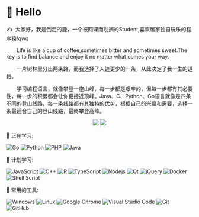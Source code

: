 #  🙋 Hello

<p>✍️&nbsp;&nbsp;大家好，我是倒走的鹿，一个被网课而耽搁的Student,喜欢居家独自玩乐的程序猿!qwq</p>
<p>&emsp;&emsp;Life is like a cup of coffee,sometimes bitter and sometimes sweet.The key is to find balance and enjoy it no matter what comes your way.</p>
<p>&emsp;&emsp;一片树林里分出两条路，而我选择了人迹更少的一条，从此决定了我一生的道路。</p>
<p>&emsp;&emsp;学习编程语言，就像攀登一座山峰，每一步都是艰辛的，但每一步都有其必要性，每一步的积累都会让你更接近顶峰。Java、C、Python、Go语言就像是四条不同的登山线路，每一条线路都有其独特的优势，根据自己的兴趣和需要，选择一条最适合自己的登山线路，最终攀登高峰。
</p>

<!-- 比较好的开源项目卡片 -->

<div align="center">
<a href="https://github.com/Reversedeer/nonebot_plugin_openai">
 <img src="https://github-readme-stats.vercel.app/api/pin/?username=Reversedeer&repo=nonebot_plugin_openai&theme=dark&bg_color=0d1117&hide_border=true" /></a>
<a href="https://github.com/Reversedeer/golang-gluttonous-snake">
 <img src="https://github-readme-stats.vercel.app/api/pin/?username=Reversedeer&repo=golang-gluttonous-snake&theme=dark&bg_color=0d1117&hide_border=true" /></a>
</div>


💪 正在学习: 

![Go](https://img.shields.io/badge/-Go-00ADD8?style=flat-square&logo=Go&logoColor=white)
![Python](https://img.shields.io/badge/-Python-3776AB?style=flat-square&logo=Python&logoColor=white)
![PHP](https://img.shields.io/badge/-Php-777BB4?style=flat-square&logo=php&logoColor=white)
![Java](https://img.shields.io/badge/-Java-orange?style=flat-square&logo=Java)

🧠 计划学习:

![JavaScript](https://img.shields.io/badge/-JavaScript-oringe?style=flat-square&logo=javascript)
![C++](https://img.shields.io/badge/-C++-00599C?style=flat-square&logo=c)
![R](https://img.shields.io/badge/r-%23276DC3.svg?style=flat-square&logo=r&logoColor=white)
![TypeScript](https://img.shields.io/badge/typescript-%23007ACC.svg?style=flat-square&logo=typescript&logoColor=white)
![Nodejs](https://img.shields.io/badge/-Nodejs-c0ebd?style=flat-square&logo=Node.js)
![Qt](https://img.shields.io/badge/Qt-%23217346.svg?style=style=flat-square&logo=Qt&logoColor=white)
![jQuery](https://img.shields.io/badge/jquery-%230769AD.svg?style=style=flat-square&logo=jquery&logoColor=white)
![Docker](https://img.shields.io/badge/-Docker-FCC624?style=flat-square&logo=docker)
![Shell Script](https://img.shields.io/badge/shell_script-%4285F4.svg?style=style=flat-square&logo=gnu-bash&logoColor=white)

🧰 常用的工具: 

![Windows](https://img.shields.io/badge/Windows-0078D6?style=flat-square&logo=windows&logoColor=white)
![Linux](https://img.shields.io/badge/Linux-FCC624?style=style=flat-square&logo=linux&logoColor=black)
![Google Chrome](https://img.shields.io/badge/Chrome-4285F4?style=flat-square&logo=GoogleChrome&logoColor=white)
![Visual Studio Code](https://img.shields.io/badge/-Visual%20Studio%20Code-007ACC?style=flat-square&logo=Visual%20Studio%20Code&logoColor=fff)
![Git](https://img.shields.io/badge/-Git-FCC624?style=flat-square&logo=git)
![GitHub](https://img.shields.io/badge/-GitHub-pink?style=flat-square&logo=github)
